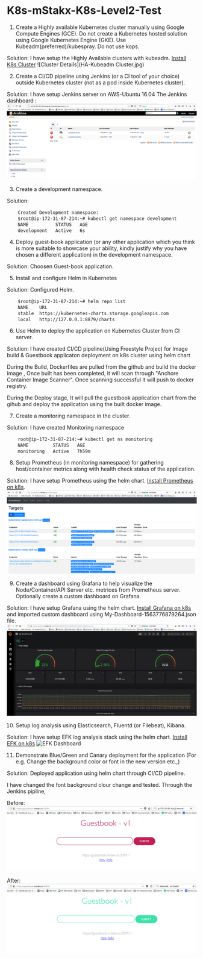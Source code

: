 # K8s-mStakx-K8s-Level2-Test
1.	Create a Highly available Kubernetes cluster manually using Google Compute Engines (GCE). Do not create a Kubernetes hosted solution using Google Kubernetes Engine (GKE). Use Kubeadm(preferred)/kubespray. Do not use kops.

Solution:
I have setup the Highly Available clusters with kubeadm. [Install K8s Cluster](https://github.com/senthil2kumars/K8s-mStakx-Level2-Test/tree/master/k8s-install-Prerequisites)
![Cluster Details](HA-Kubeadm Cluster.jpg)

2.	Create a CI/CD pipeline using Jenkins (or a CI tool of your choice) outside Kubernetes cluster (not as a pod inside Kubernetes cluster).

Solution: I have setup Jenkins server on AWS-Ubuntu 16.04
 The Jenkins dashboard :
 ![Jenkins](Jenkins-dashboard.png)

3.	Create a development namespace.

Solution:
```
    Created Development namespace:
    $root@ip-172-31-87-214:~# kubectl get namespace development
    NAME          STATUS   AGE
    development   Active   6s
```

4.	Deploy guest-book application (or any other application which you think is more suitable to showcase your ability, kindly justify why you have chosen a different application) in the development namespace.

Solution: Choosen Guest-book application.

5.	Install and configure Helm in Kubernetes

Solution: Configured Helm.
```
    $root@ip-172-31-87-214:~# helm repo list
    NAME  	URL                                             
    stable	https://kubernetes-charts.storage.googleapis.com
    local 	http://127.0.0.1:8879/charts                    
```
6.	Use Helm to deploy the application on Kubernetes Cluster from CI server.

Solution:
I have created CI/CD pipeline(Using Freestyle Projec) for Image build & Guestbook applicaton deployment on k8s cluster using helm chart

During the Build, Dockerfiles are pulled from the github and build the docker image , Once built has been completed, it will scan through "Anchore Container Image Scanner". Once scanning successful it will push to docker registry.

During the Deploy stage, It will pull the guestbook application chart from the gihub and deploy the application using the built docker image.

7.	Create a monitoring namespace in the cluster.

Solution: I have created Monitoring namespace
```
    root@ip-172-31-87-214:~# kubectl get ns monitoring
    NAME         STATUS   AGE
    monitoring   Active   7h59m
```
8.	Setup Prometheus (in monitoring namespace) for gathering host/container metrics along with health check status of the application.

Solution:
I have setup Prometheus using the helm chart. [Install Prometheus on k8s](https://github.com/senthil2kumars/K8s-mStakx-Level2-Test/tree/master/prometheus).
![Prometheus Dashboard](Prometheus-Dashboard.png)

9.	Create a dashboard using Grafana to help visualize the Node/Container/API Server etc. metrices from Prometheus server. Optionally create a custom dashboard on Grafana.

Solution:
I have setup Grafana using the helm chart. [Install Grafana on k8s](https://github.com/senthil2kumars/K8s-mStakx-Level2-Test/tree/master/grafana) and imported custom dashboard using My-Dashboard-1563776879264.json file.
![Grafana Dashboard](grafana-dashboard.png)

10.	Setup log analysis using Elasticsearch, Fluentd (or Filebeat), Kibana.

Solution:
I have setup EFK log analysis stack using the helm chart. [Install EFK on k8s](https://github.com/senthil2kumars/K8s-mStakx-Level2-Test/tree/master/elastic-stack)
![EFK Dashboard](EFK-Dashboard.png)

11.	Demonstrate Blue/Green and Canary deployment for the application (For e.g. Change the background color or font in the new version etc.,)

Solution:
 Deployed application using helm chart through CI/CD pipeline.

 I have changed the font background clour change and tested.
 Through the Jenkins pipline, 

Before:
![Guestbook Applicaton before](Guestbook-before.png)

After:
![Guestbook Applicaton After](Guestbook-After.png)
